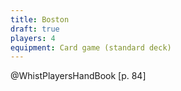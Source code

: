 ```yaml
---
title: Boston
draft: true
players: 4
equipment: Card game (standard deck)
---
```


@WhistPlayersHandBook [p. 84]
